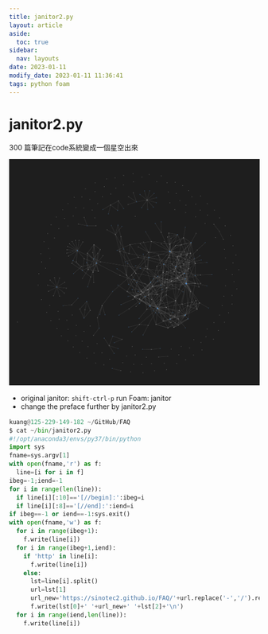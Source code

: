 ```yaml
---
title: janitor2.py
layout: article
aside:
  toc: true
sidebar:
  nav: layouts
date: 2023-01-11
modify_date: 2023-01-11 11:36:41
tags: python foam
---
```


# janitor2.py

 300 篇筆記在code系統變成一個星空出來

![](../attachments/2023-01-11-23-28-20.png)

- original janitor: `shift-ctrl-p` run Foam: janitor
- change the preface further by janitor2.py

```python
kuang@125-229-149-182 ~/GitHub/FAQ
$ cat ~/bin/janitor2.py 
#!/opt/anaconda3/envs/py37/bin/python
import sys
fname=sys.argv[1]
with open(fname,'r') as f:
  line=[i for i in f]
ibeg=-1;iend=-1
for i in range(len(line)):
  if line[i][:10]=='[//begin]:':ibeg=i
  if line[i][:8]=='[//end]:':iend=i
if ibeg==-1 or iend==-1:sys.exit()
with open(fname,'w') as f:
  for i in range(ibeg+1):
    f.write(line[i])
  for i in range(ibeg+1,iend):
    if 'http' in line[i]:
      f.write(line[i])
    else:
      lst=line[i].split()
      url=lst[1]
      url_new='https://sinotec2.github.io/FAQ/'+url.replace('-','/').replace('.md','.html')
      f.write(lst[0]+' '+url_new+' '+lst[2]+'\n')
  for i in range(iend,len(line)):
    f.write(line[i])
```
